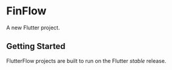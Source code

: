 # FinFlow

A new Flutter project.

## Getting Started

FlutterFlow projects are built to run on the Flutter _stable_ release.
